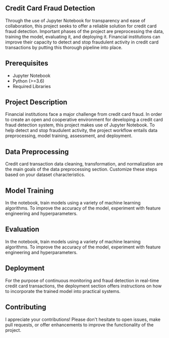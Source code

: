 
## Credit Card Fraud Detection


Through the use of Jupyter Notebook for transparency and ease of collaboration, this project seeks to offer a reliable solution for credit card fraud detection. Important phases of the project are preprocessing the data, training the model, evaluating it, and deploying it. Financial institutions can improve their capacity to detect and stop fraudulent activity in credit card transactions by putting this thorough pipeline into place.


## Prerequisites


- Jupyter Notebook
- Python (>=3.6)
- Required Libraries 


## Project Description

Financial institutions face a major challenge from credit card fraud. In order to create an open and cooperative environment for developing a credit card fraud detection system, this project makes use of Jupyter Notebook. To help detect and stop fraudulent activity, the project workflow entails data preprocessing, model training, assessment, and deployment.

## Data Preprocessing

Credit card transaction data cleaning, transformation, and normalization are the main goals of the data preprocessing section. Customize these steps based on your dataset characteristics.

## Model Training

In the notebook, train models using a variety of machine learning algorithms. To improve the accuracy of the model, experiment with feature engineering and hyperparameters.

## Evaluation

In the notebook, train models using a variety of machine learning algorithms. To improve the accuracy of the model, experiment with feature engineering and hyperparameters.

## Deployment

For the purpose of continuous monitoring and fraud detection in real-time credit card transactions, the deployment section offers instructions on how to incorporate the trained model into practical systems.

## Contributing

I appreciate your contributions! Please don't hesitate to open issues, make pull requests, or offer enhancements to improve the functionality of the project.


